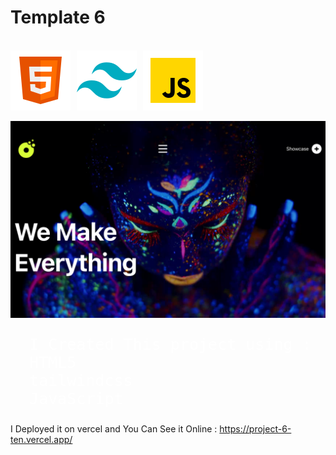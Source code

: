  <h1>
  Template 6
</h1>
<br />
<div style=" display: flex; gap: 10px; ">
  <img src="public/icons8-html5-96.png" alt="html" />
  <img src="public/icons8-tailwindcss-96.png" alt="tailwindcss" />
  <img src="public/icons8-js-96.png" alt="js" />
</div>
<br />
<a href="https://project-6-ten.vercel.app/">
  <img src="public/project6.png" alt="project6" />
</a>

<pre style="font-size: 25px ; color: white;">
  I Created This project using :
  HTML5
  tailwindcss
  JavaScript
</pre>

I Deployed it on vercel and You Can See it Online :  https://project-6-ten.vercel.app/

</div>


</div>
